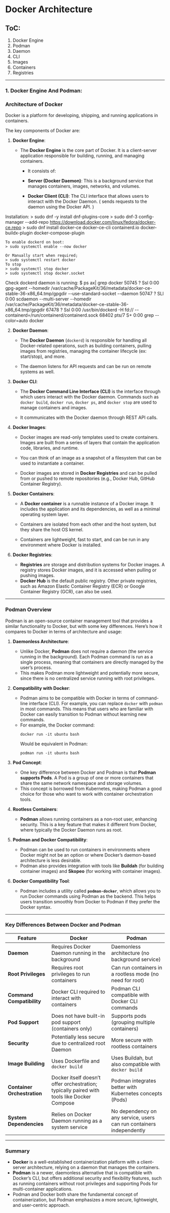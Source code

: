 # Docker Architecture

ToC:
---

1. Docker Engine 
2. Podman
3. Daemon
4. CLI 
5. Images
6. Containers
7. Registries
---

### 1. Docker Engine And Podman:

### **Architecture of Docker**

Docker is a platform for developing, shipping, and running applications in containers. 

The key components of Docker are:

1. **Docker Engine**:
    - The **Docker Engine** is the core part of Docker. It is a client-server application responsible for 
      building, running, and managing containers.
      
      - It consists of:
      - **Server (Docker Daemon)**: 
        This is a background service that manages containers, images, networks, and volumes.
        
      - **Docker Client (CLI)**: 
      The CLI interface that allows users to interact with the Docker Daemon. 
      ( sends requests to the daemon using the Docker API. )

Installation:
    > sudo dnf -y install dnf-plugins-core
    > sudo dnf-3 config-manager --add-repo https://download.docker.com/linux/fedora/docker-ce.repo
    > sudo dnf install docker-ce docker-ce-cli containerd.io docker-buildx-plugin docker-compose-plugin
    
    To enable dockerd on boot:
    > sudo systemctl enable --now docker
    
    Or Manually start when required;
    > sudo systemctl restart docker
    To stop
    > sudo systemctl stop docker
    > sudo systemctl stop docker.socket

Check dockerd daemon is running:
$ ps ax| grep docker
  50745 ?        Ssl    0:00 gpg-agent --homedir /var/cache/PackageKit/36/metadata/docker-ce-stable-36-x86_64.tmp/gpgdir --use-standard-socket --daemon
  50747 ?        SLl    0:00 scdaemon --multi-server --homedir /var/cache/PackageKit/36/metadata/docker-ce-stable-36-x86_64.tmp/gpgdir
  67478 ?        Ssl    0:00 /usr/bin/dockerd -H fd:// --containerd=/run/containerd/containerd.sock
  68402 pts/7    S+     0:00 grep --color=auto docker


2. **Docker Daemon**:
    - The **Docker Daemon** (`dockerd`) is responsible for handling all Docker-related operations, such as 
      building containers, pulling images from registries, managing the container lifecycle 
      (ex: start/stop), and more.
        
    - The daemon listens for API requests and can be run on remote systems as well.

3. **Docker CLI**:
    - The **Docker Command Line Interface (CLI)** is the interface through which users interact with the 
      Docker daemon. Commands such as `docker build`, `docker run`, `docker ps`, and `docker stop` are used 
      to manage containers and images.
        
    - It communicates with the Docker daemon through REST API calls.

4. **Docker Images**:
   - Docker images are read-only templates used to create containers. 
     Images are built from a series of layers that contain the application code, libraries, and runtime.

   - You can think of an image as a snapshot of a filesystem that can be used to instantiate a container.

   - Docker images are stored in **Docker Registries** and can be pulled from or pushed to remote
     repositories (e.g., Docker Hub, GitHub Container Registry).

5. **Docker Containers**:
   - A **Docker container** is a runnable instance of a Docker image. 
     It includes the application and its dependencies, as well as a minimal operating system layer.

   - Containers are isolated from each other and the host system, but they share the host OS kernel.
   
   - Containers are lightweight, fast to start, and can be run in any environment where Docker is installed.

6. **Docker Registries**:
   - **Registries** are storage and distribution systems for Docker images. A registry stores Docker images, and it is accessed when pulling or pushing images.
   - **Docker Hub** is the default public registry. Other private registries, such as Amazon Elastic Container Registry (ECR) or Google Container Registry (GCR), can also be used.

---

### **Podman Overview**

Podman is an open-source container management tool that provides a similar functionality to Docker, but with some key differences. Here’s how it compares to Docker in terms of architecture and usage:

1. **Daemonless Architecture**:
   - Unlike Docker, **Podman** does not require a daemon (the service running in the background). Each Podman command is run as a single process, meaning that containers are directly managed by the user’s process.
   - This makes Podman more lightweight and potentially more secure, since there is no centralized service running with root privileges.

2. **Compatibility with Docker**:
   - Podman aims to be compatible with Docker in terms of command-line interface (CLI). For example, you can replace `docker` with `podman` in most commands. This means that users who are familiar with Docker can easily transition to Podman without learning new commands.
   - For example, the Docker command:
     ```
     docker run -it ubuntu bash
     ```
     Would be equivalent in Podman:
     ```
     podman run -it ubuntu bash
     ```

3. **Pod Concept**:
   - One key difference between Docker and Podman is that **Podman supports Pods**. A Pod is a group of one or more containers that share the same network namespace and storage volumes.
   - This concept is borrowed from Kubernetes, making Podman a good choice for those who want to work with container orchestration tools.

4. **Rootless Containers**:
   - **Podman** allows running containers as a non-root user, enhancing security. This is a key feature that makes it different from Docker, where typically the Docker Daemon runs as root.

5. **Podman and Docker Compatibility**:
   - Podman can be used to run containers in environments where Docker might not be an option or where Docker’s daemon-based architecture is less desirable.
   - Podman also provides integration with tools like **Buildah** (for building container images) and **Skopeo** (for working with container images).

6. **Docker Compatibility Tool**:
   - Podman includes a utility called **`podman-docker`**, which allows you to run Docker commands using Podman as the backend. This helps users transition smoothly from Docker to Podman if they prefer the Docker syntax.

---

### **Key Differences Between Docker and Podman**

| Feature                | Docker                                      | Podman                                   |
|------------------------|---------------------------------------------|------------------------------------------|
| **Daemon**             | Requires Docker Daemon running in the background | Daemonless architecture (no background service) |
| **Root Privileges**    | Requires root privileges to run containers  | Can run containers in a rootless mode (no need for root) |
| **Command Compatibility** | Docker CLI required to interact with containers | Podman CLI compatible with Docker CLI commands |
| **Pod Support**        | Does not have built-in pod support (containers only) | Supports pods (grouping multiple containers) |
| **Security**           | Potentially less secure due to centralized root Daemon | More secure with rootless containers |
| **Image Building**     | Uses Dockerfile and `docker build`          | Uses Buildah, but also compatible with `docker build` |
| **Container Orchestration** | Docker itself doesn’t offer orchestration; typically paired with tools like Docker Compose | Podman integrates better with Kubernetes concepts (Pods) |
| **System Dependencies** | Relies on Docker Daemon running as a system service | No dependency on any service, users can run containers independently |

---

### **Summary**

- **Docker** is a well-established containerization platform with a client-server architecture, relying on a daemon that manages the containers.
- **Podman** is a newer, daemonless alternative that is compatible with Docker’s CLI, but offers additional security and flexibility features, such as running containers without root privileges and supporting Pods for multi-container applications.
- Podman and Docker both share the fundamental concept of containerization, but Podman emphasizes a more secure, lightweight, and user-centric approach.
